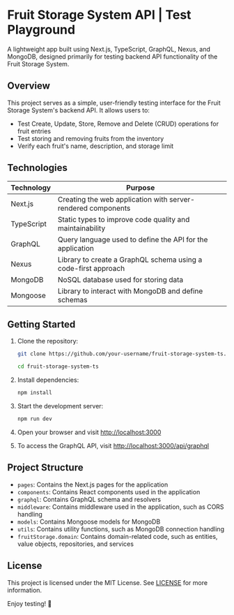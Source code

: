 # Fruit Storage System API | Test Playground

A lightweight app built using Next.js, TypeScript, GraphQL, Nexus, and MongoDB, designed primarily for testing backend API functionality of the Fruit Storage System.

## Overview

This project serves as a simple, user-friendly testing interface for the Fruit Storage System's backend API. It allows users to:

- Test Create, Update, Store, Remove and Delete (CRUD) operations for fruit entries
- Test storing and removing fruits from the inventory
- Verify each fruit's name, description, and storage limit

## Technologies

| Technology | Purpose                                                        |
| ---------- | -------------------------------------------------------------- |
| Next.js    | Creating the web application with server-rendered components   |
| TypeScript | Static types to improve code quality and maintainability       |
| GraphQL    | Query language used to define the API for the application      |
| Nexus      | Library to create a GraphQL schema using a code-first approach |
| MongoDB    | NoSQL database used for storing data                           |
| Mongoose   | Library to interact with MongoDB and define schemas            |

## Getting Started

1. Clone the repository:

    ```sh
    git clone https://github.com/your-username/fruit-storage-system-ts.git

    cd fruit-storage-system-ts
    ```

2. Install dependencies:
    ```sh
    npm install
    ```

3. Start the development server:
    ```sh
    npm run dev
    ```


4. Open your browser and visit [http://localhost:3000](http://localhost:3000)

5. To access the GraphQL API, visit [http://localhost:3000/api/graphql](http://localhost:3000/api/graphql)

## Project Structure

- `pages`: Contains the Next.js pages for the application
- `components`: Contains React components used in the application
- `graphql`: Contains GraphQL schema and resolvers
- `middleware`: Contains middleware used in the application, such as CORS handling
- `models`: Contains Mongoose models for MongoDB
- `utils`: Contains utility functions, such as MongoDB connection handling
- `fruitStorage.domain`: Contains domain-related code, such as entities, value objects, repositories, and services

## License

This project is licensed under the MIT License. See [LICENSE](LICENSE) for more information.

Enjoy testing! 🚀